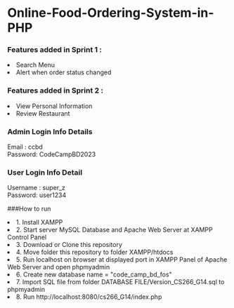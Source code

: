# Online-Food-Ordering-System-in-PHP

### Features added in Sprint 1 :

<li> Search Menu
<li> Alert when order status changed

### Features added in Sprint 2 :

<li> View Personal Information
<li> Review Restaurant

### Admin Login Info Details

Email : ccbd <br/> Password: CodeCampBD2023

### User Login Info Detail

Username : super_z <br/> Password: user1234

###How to run

<li> 1. Install XAMPP
<li> 2. Start server MySQL Database and Apache Web Server at XAMPP Control Panel
<li> 3. Download or Clone this repository
<li> 4. Move folder this repository to folder XAMPP/htdocs
<li> 5. Run localhost on browser at displayed port in XAMPP Panel of Apache Web Server and open phpmyadmin
<li> 6. Create new database name = "code_camp_bd_fos"
<li> 7. Import SQL file from folder DATABASE FILE/Version_CS266_G14.sql to phpmyadmin
<li> 8. Run http://localhost:8080/cs266_G14/index.php

